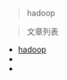 <!-- docs/hadoop/hadoop/README.md -->

> hadoop


> 文章列表

* [hadoop](hadoop/hadoop/hadoop.md)
* []()
* []()






